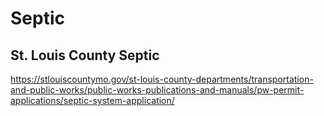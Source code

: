 # Septic


## St. Louis County Septic

https://stlouiscountymo.gov/st-louis-county-departments/transportation-and-public-works/public-works-publications-and-manuals/pw-permit-applications/septic-system-application/


